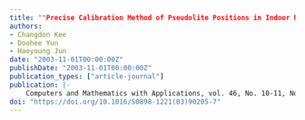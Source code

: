 ```yaml
---
title: ""Precise Calibration Method of Pseudolite Positions in Indoor Navigation Systems""
authors:
- Changdon Kee
- Doohee Yun
- Haeyoung Jun
date: "2003-11-01T00:00:00Z"
publishDate: "2003-11-01T00:00:00Z"
publication_types: ["article-journal"]
publication: |-
    Computers and Mathematics with Applications, vol. 46, No. 10-11, Nov, 2003, pp. 1711-1724
doi: "https://doi.org/10.1016/S0898-1221(03)90205-7"
---
```

